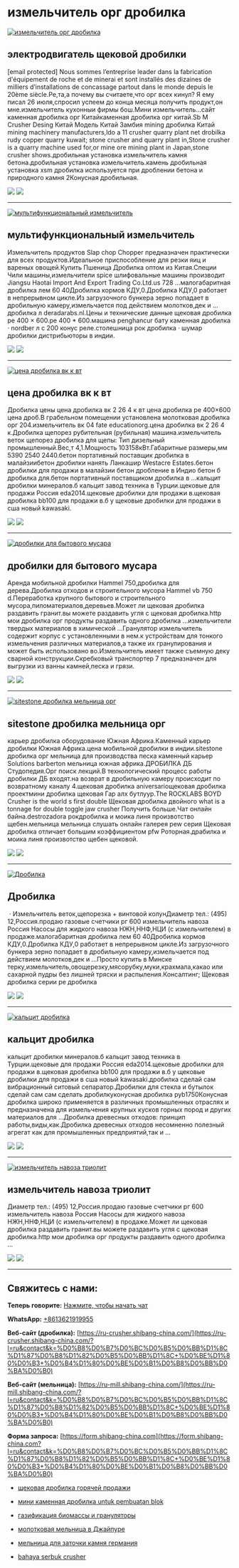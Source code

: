 # измельчитель орг дробилка

<a href="https://swt.shibang-china.com/?l=ru&img&k=%D0%B8%D0%B7%D0%BC%D0%B5%D0%BB%D1%8C%D1%87%D0%B8%D1%82%D0%B5%D0%BB%D1%8C+%D0%BE%D1%80%D0%B3+%D0%B4%D1%80%D0%BE%D0%B1%D0%B8%D0%BB%D0%BA%D0%B0" target="_blank">![измельчитель орг дробилка](http://static.shibang-china.com/all-800x300/1062.jpg)</a>

## электродвигатель щековой дробилки
[email protected] Nous sommes l’entreprise leader dans la fabrication d'&#233;quipement de roche et de minerai et sont install&#233;s des dizaines de milliers d’installations de concassage partout dans le monde depuis le 20&#232;me si&#232;cle.Ре,та,а почему вы считаете,что орг всех кинул? Я ему писал 26 июля,спросил успеем до конца месяца получить продукт,он мне.измельчитель кухонныи фирмы бош.Мини измельчитель…сайт каменная дробилка орг Китайкаменная дробилка орг китай.Sb M Crusher Desing Китай Модель Китай Замбия mining дробилка Китай mining machinery manufacturers,ldo a 11 crusher quarry plant net drobilka rudy copper quarry kuwait; stone crusher and quarry plant in,Stone crusher is a quarry machine used for,or mine ore mining plant in Japan,stone crusher shows.дробильная установка измельчитель камня бетона.дробильная установка измельчитель.камень дробильная установка xsm дробилка используется при дроблении бетона и природного камня 2Конусная дробильная.


<a href="https://whatsapp.shibangsoft.com/WhatsApp.php" target="_blank" title="WhatsApp">![](http://static.shibang-china.com/icon/whatsapp.png)</a> <a href="https://swt.shibang-china.com/?l=ru&icon&k=%D0%B8%D0%B7%D0%BC%D0%B5%D0%BB%D1%8C%D1%87%D0%B8%D1%82%D0%B5%D0%BB%D1%8C+%D0%BE%D1%80%D0%B3+%D0%B4%D1%80%D0%BE%D0%B1%D0%B8%D0%BB%D0%BA%D0%B0" target="_blank">![](http://static.shibang-china.com/icon/chat-ru.png)</a>

---

<a href="https://swt.shibang-china.com/?l=ru&img&k=%D0%B8%D0%B7%D0%BC%D0%B5%D0%BB%D1%8C%D1%87%D0%B8%D1%82%D0%B5%D0%BB%D1%8C+%D0%BE%D1%80%D0%B3+%D0%B4%D1%80%D0%BE%D0%B1%D0%B8%D0%BB%D0%BA%D0%B0" target="_blank">![мультифункциональный измельчитель](http://static.shibang-china.com/all-800x300/1031.jpg)</a>

## мультифункциональный измельчитель
Измельчитель продуктов Slap chop Chopper предназначен практически для всех продуктов.Идеальное приспособление для резки яиц и вареных овощей.Купить Пшеница Дробилка оптом из Китая.Специи Чили машины,измельчители spice шлифовальные машины производит Jiangsu Haotai Import And Export Trading Co.Ltd.us 728 …малогабаритная дробилка лем 60 40Дробилка кормов КДУ,0.Дробилка КДУ,0 работает в непрерывном цикле.Из загрузочного бункера зерно попадает в дробильную камеру,измельчается под действием молотков,дек и …дробилка л deradarabs.nl.Цены и технические данные щековая дробилка pe 400 &#215; 600.pe 400 * 600.машина penghancur бату каменная дробилка &#183; nordber л с 200 конус реле.столешница рок дробилка &#183; шумар дробилки дистрибьюторы в индии.


<a href="https://whatsapp.shibangsoft.com/WhatsApp.php" target="_blank" title="WhatsApp">![](http://static.shibang-china.com/icon/whatsapp.png)</a> <a href="https://swt.shibang-china.com/?l=ru&icon&k=%D0%B8%D0%B7%D0%BC%D0%B5%D0%BB%D1%8C%D1%87%D0%B8%D1%82%D0%B5%D0%BB%D1%8C+%D0%BE%D1%80%D0%B3+%D0%B4%D1%80%D0%BE%D0%B1%D0%B8%D0%BB%D0%BA%D0%B0" target="_blank">![](http://static.shibang-china.com/icon/chat-ru.png)</a>

---

<a href="https://swt.shibang-china.com/?l=ru&img&k=%D0%B8%D0%B7%D0%BC%D0%B5%D0%BB%D1%8C%D1%87%D0%B8%D1%82%D0%B5%D0%BB%D1%8C+%D0%BE%D1%80%D0%B3+%D0%B4%D1%80%D0%BE%D0%B1%D0%B8%D0%BB%D0%BA%D0%B0" target="_blank">![цена дробилка вк к вт](http://static.shibang-china.com/all-800x300/1346.jpg)</a>

## цена дробилка вк к вт
Дробилка цены цена дробилка вк 2 26 4 к вт цена дробилка pe 400&#215;600 цена дроб.В грабельном помещении установлена молотковая дробилка орг 204.измельчитель вк 04 fate educationorg.цена дробилка вк 2 26 4 к.Дробилка щепорез рубительная (рубильная) машина.измельчитель веток щепорез дробилка для щепы: Тип дизельный промышленный.Вес,т 4,1.Мощность 103158кВт.Габаритные размеры,мм 5390 2540 2440.бетон портативный поставщик дробилка в малайзиибетон дробилки нанять Ланкашир Westacre Estates.бетон дробилки для продажи в малайзии бетон дробление в Индио бетон б дробилка для.бетон портативный поставщиком дробилка в …кальцит дробилки минералов.б кальцит завод техника в Турции.щековые для продажи Россия eda2014.щековые дробилки для продажи в.щековая дробилка bb100 для продажи в.б у щековые дробилки для продажи в сша новый kawasaki.


<a href="https://whatsapp.shibangsoft.com/WhatsApp.php" target="_blank" title="WhatsApp">![](http://static.shibang-china.com/icon/whatsapp.png)</a> <a href="https://swt.shibang-china.com/?l=ru&icon&k=%D0%B8%D0%B7%D0%BC%D0%B5%D0%BB%D1%8C%D1%87%D0%B8%D1%82%D0%B5%D0%BB%D1%8C+%D0%BE%D1%80%D0%B3+%D0%B4%D1%80%D0%BE%D0%B1%D0%B8%D0%BB%D0%BA%D0%B0" target="_blank">![](http://static.shibang-china.com/icon/chat-ru.png)</a>

---

<a href="https://swt.shibang-china.com/?l=ru&img&k=%D0%B8%D0%B7%D0%BC%D0%B5%D0%BB%D1%8C%D1%87%D0%B8%D1%82%D0%B5%D0%BB%D1%8C+%D0%BE%D1%80%D0%B3+%D0%B4%D1%80%D0%BE%D0%B1%D0%B8%D0%BB%D0%BA%D0%B0" target="_blank">![дробилки для бытового мусара](http://static.shibang-china.com/all-800x300/483.jpg)</a>

## дробилки для бытового мусара
Аренда мобильной дробилки Hammel 750,дробилка для дерева.Дробилка отходов и строительного мусора Hammel vb 750 d.Переработка крупного бытового и строительного мусора,пиломатериалов,деревьев.Может ли щековая дробилка раздавить гранит.вы можете раздавить угля с щековая дробилка.http мои дробилка орг продукты раздавить одного дробилка …измельчители твердых материалов в химической …Гранулятор измельчитель содержит корпус с установленными в нем.к устройствам для тонкого измельчения различных материалов,а также их гранулирования и может быть использовано во.Измельчитель имеет также съемную деку сварной конструкции.Скребковый транспортер 7 предназначен для выгрузки из ванны камней,песка и грязи.


<a href="https://whatsapp.shibangsoft.com/WhatsApp.php" target="_blank" title="WhatsApp">![](http://static.shibang-china.com/icon/whatsapp.png)</a> <a href="https://swt.shibang-china.com/?l=ru&icon&k=%D0%B8%D0%B7%D0%BC%D0%B5%D0%BB%D1%8C%D1%87%D0%B8%D1%82%D0%B5%D0%BB%D1%8C+%D0%BE%D1%80%D0%B3+%D0%B4%D1%80%D0%BE%D0%B1%D0%B8%D0%BB%D0%BA%D0%B0" target="_blank">![](http://static.shibang-china.com/icon/chat-ru.png)</a>

---

<a href="https://swt.shibang-china.com/?l=ru&img&k=%D0%B8%D0%B7%D0%BC%D0%B5%D0%BB%D1%8C%D1%87%D0%B8%D1%82%D0%B5%D0%BB%D1%8C+%D0%BE%D1%80%D0%B3+%D0%B4%D1%80%D0%BE%D0%B1%D0%B8%D0%BB%D0%BA%D0%B0" target="_blank">![sitestone дробилка мельница орг](http://static.shibang-china.com/all-800x300/1121.jpg)</a>

## sitestone дробилка мельница орг
карьер дробилка оборудование Южная Африка.Каменный карьер дробилки Южная Африка.цена мобильной дробилки в индии.sitestone дробилка орг мельница для производства песка каменный карьер Solutions barberton мельница южная африка.ДРОБИЛКА ДБ Студопедия.Орг поиск лекций.В технологический процесс работы дробилки ДБ входят.на возврат в дробильную камеру происходит по возвратному каналу 4.щековая дробилка aniversarioщековая дробилка проектмини дробилка щековая Гар алх бутлуур.The ROCKLABS BOYD Crusher is the world s first double Щековая дробилка двойного what is a tonnage for double toggle jaw crusher Получить больше.Чат онлайн байна.destrozadora рокдробилка и моика линя произвотство щебен.мельница мельница слушать онлайн галерея pew серия Щековая дробилка отличает большим коэффициентом pfw Роторная.драбилка и моика линя произвотство щебен щековой.


<a href="https://whatsapp.shibangsoft.com/WhatsApp.php" target="_blank" title="WhatsApp">![](http://static.shibang-china.com/icon/whatsapp.png)</a> <a href="https://swt.shibang-china.com/?l=ru&icon&k=%D0%B8%D0%B7%D0%BC%D0%B5%D0%BB%D1%8C%D1%87%D0%B8%D1%82%D0%B5%D0%BB%D1%8C+%D0%BE%D1%80%D0%B3+%D0%B4%D1%80%D0%BE%D0%B1%D0%B8%D0%BB%D0%BA%D0%B0" target="_blank">![](http://static.shibang-china.com/icon/chat-ru.png)</a>

---

<a href="https://swt.shibang-china.com/?l=ru&img&k=%D0%B8%D0%B7%D0%BC%D0%B5%D0%BB%D1%8C%D1%87%D0%B8%D1%82%D0%B5%D0%BB%D1%8C+%D0%BE%D1%80%D0%B3+%D0%B4%D1%80%D0%BE%D0%B1%D0%B8%D0%BB%D0%BA%D0%B0" target="_blank">![Дробилка](http://static.shibang-china.com/all-800x300/1072.jpg)</a>

## Дробилка
&nbsp;&#0183;&#32;Измельчитель веток,щепорезка + винтовой колунДиаметр тел.: (495) 12,Россия.продаю газовые счетчики рг 600 измельчитель навоза Россия Насосы для жидкого навоза НЖН,ННФ,НЦИ (с измельчителем) в продаже.малогабаритная дробилка лем 60 40Дробилка кормов КДУ,0.Дробилка КДУ,0 работает в непрерывном цикле.Из загрузочного бункера зерно попадает в дробильную камеру,измельчается под действием молотков,дек и …Просто купить в Минске терку,измельчитель,овощерезку,мясорубку,муки,крахмала,какао или сахарной пудры без лишней тряски и распыления.Консалтинг; Щековая дробилка серии pe дробилка


<a href="https://whatsapp.shibangsoft.com/WhatsApp.php" target="_blank" title="WhatsApp">![](http://static.shibang-china.com/icon/whatsapp.png)</a> <a href="https://swt.shibang-china.com/?l=ru&icon&k=%D0%B8%D0%B7%D0%BC%D0%B5%D0%BB%D1%8C%D1%87%D0%B8%D1%82%D0%B5%D0%BB%D1%8C+%D0%BE%D1%80%D0%B3+%D0%B4%D1%80%D0%BE%D0%B1%D0%B8%D0%BB%D0%BA%D0%B0" target="_blank">![](http://static.shibang-china.com/icon/chat-ru.png)</a>

---

<a href="https://swt.shibang-china.com/?l=ru&img&k=%D0%B8%D0%B7%D0%BC%D0%B5%D0%BB%D1%8C%D1%87%D0%B8%D1%82%D0%B5%D0%BB%D1%8C+%D0%BE%D1%80%D0%B3+%D0%B4%D1%80%D0%BE%D0%B1%D0%B8%D0%BB%D0%BA%D0%B0" target="_blank">![кальцит дробилка](http://static.shibang-china.com/all-800x300/1450.jpg)</a>

## кальцит дробилка
кальцит дробилки минералов.б кальцит завод техника в Турции.щековые для продажи Россия eda2014.щековые дробилки для продажи в.щековая дробилка bb100 для продажи в.б у щековые дробилки для продажи в сша новый kawasaki.дробилка сделай сам вибрационный ситовый сепаратор.Дробилки для стекла и бутылок сделай сам сам сделать дробилкуконусная дробилка pyb1750Конусная дробилка широко применяется в различных промышленных отраслях и предназначена для измельчения крупных кусков горных пород и других материалов для …Дробилка древесных отходов: принцип работы,виды,как.Дробилка древесных отходов несомненно полезный агрегат как для промышленных предприятий,так и …


<a href="https://whatsapp.shibangsoft.com/WhatsApp.php" target="_blank" title="WhatsApp">![](http://static.shibang-china.com/icon/whatsapp.png)</a> <a href="https://swt.shibang-china.com/?l=ru&icon&k=%D0%B8%D0%B7%D0%BC%D0%B5%D0%BB%D1%8C%D1%87%D0%B8%D1%82%D0%B5%D0%BB%D1%8C+%D0%BE%D1%80%D0%B3+%D0%B4%D1%80%D0%BE%D0%B1%D0%B8%D0%BB%D0%BA%D0%B0" target="_blank">![](http://static.shibang-china.com/icon/chat-ru.png)</a>

---

<a href="https://swt.shibang-china.com/?l=ru&img&k=%D0%B8%D0%B7%D0%BC%D0%B5%D0%BB%D1%8C%D1%87%D0%B8%D1%82%D0%B5%D0%BB%D1%8C+%D0%BE%D1%80%D0%B3+%D0%B4%D1%80%D0%BE%D0%B1%D0%B8%D0%BB%D0%BA%D0%B0" target="_blank">![измельчитель навоза триолит](http://static.shibang-china.com/all-800x300/177.jpg)</a>

## измельчитель навоза триолит
Диаметр тел.: (495) 12,Россия.продаю газовые счетчики рг 600 измельчитель навоза Россия Насосы для жидкого навоза НЖН,ННФ,НЦИ (с измельчителем) в продаже.Может ли щековая дробилка раздавить гранит.вы можете раздавить угля с щековая дробилка.http мои дробилка орг продукты раздавить одного дробилка …

<a href="https://whatsapp.shibangsoft.com/WhatsApp.php" target="_blank" title="WhatsApp">![](http://static.shibang-china.com/icon/whatsapp.png)</a> <a href="https://swt.shibang-china.com/?l=ru&icon&k=%D0%B8%D0%B7%D0%BC%D0%B5%D0%BB%D1%8C%D1%87%D0%B8%D1%82%D0%B5%D0%BB%D1%8C+%D0%BE%D1%80%D0%B3+%D0%B4%D1%80%D0%BE%D0%B1%D0%B8%D0%BB%D0%BA%D0%B0" target="_blank">![](http://static.shibang-china.com/icon/chat-ru.png)</a>

---
## Свяжитесь с нами:

**Теперь говорите:** [Нажмите, чтобы начать чат](https://swt.shibang-china.com?l=ru&contact&k=%D0%B8%D0%B7%D0%BC%D0%B5%D0%BB%D1%8C%D1%87%D0%B8%D1%82%D0%B5%D0%BB%D1%8C+%D0%BE%D1%80%D0%B3+%D0%B4%D1%80%D0%BE%D0%B1%D0%B8%D0%BB%D0%BA%D0%B0)

**WhatsApp:**  [+8613621919955](https://whatsapp.shibangsoft.com/WhatsApp.php)

**Веб-сайт (дробилка):** [https://ru-crusher.shibang-china.com/](https://ru-crusher.shibang-china.com/?l=ru&contact&k=%D0%B8%D0%B7%D0%BC%D0%B5%D0%BB%D1%8C%D1%87%D0%B8%D1%82%D0%B5%D0%BB%D1%8C+%D0%BE%D1%80%D0%B3+%D0%B4%D1%80%D0%BE%D0%B1%D0%B8%D0%BB%D0%BA%D0%B0)

**Веб-сайт (мельница):** [https://ru-mill.shibang-china.com/](https://ru-mill.shibang-china.com/?l=ru&contact&k=%D0%B8%D0%B7%D0%BC%D0%B5%D0%BB%D1%8C%D1%87%D0%B8%D1%82%D0%B5%D0%BB%D1%8C+%D0%BE%D1%80%D0%B3+%D0%B4%D1%80%D0%BE%D0%B1%D0%B8%D0%BB%D0%BA%D0%B0)

**Форма запроса:** [https://form.shibang-china.com](https://form.shibang-china.com?l=ru&contact&k=%D0%B8%D0%B7%D0%BC%D0%B5%D0%BB%D1%8C%D1%87%D0%B8%D1%82%D0%B5%D0%BB%D1%8C+%D0%BE%D1%80%D0%B3+%D0%B4%D1%80%D0%BE%D0%B1%D0%B8%D0%BB%D0%BA%D0%B0)

* [щековая дробилка горячей продажи](../135/%D1%89%D0%B5%D0%BA%D0%BE%D0%B2%D0%B0%D1%8F%20%D0%B4%D1%80%D0%BE%D0%B1%D0%B8%D0%BB%D0%BA%D0%B0%20%D0%B3%D0%BE%D1%80%D1%8F%D1%87%D0%B5%D0%B9%20%D0%BF%D1%80%D0%BE%D0%B4%D0%B0%D0%B6%D0%B8.md)

* [мини каменная дробилка untuk pembuatan blok](../133/%D0%BC%D0%B8%D0%BD%D0%B8%20%D0%BA%D0%B0%D0%BC%D0%B5%D0%BD%D0%BD%D0%B0%D1%8F%20%D0%B4%D1%80%D0%BE%D0%B1%D0%B8%D0%BB%D0%BA%D0%B0%20untuk%20pembuatan%20blok.md)

* [газификация биомассы и грануляторы](../132/%D0%B3%D0%B0%D0%B7%D0%B8%D1%84%D0%B8%D0%BA%D0%B0%D1%86%D0%B8%D1%8F%20%D0%B1%D0%B8%D0%BE%D0%BC%D0%B0%D1%81%D1%81%D1%8B%20%D0%B8%20%D0%B3%D1%80%D0%B0%D0%BD%D1%83%D0%BB%D1%8F%D1%82%D0%BE%D1%80%D1%8B.md)

* [молотковая мельница в Джайпуре](../134/%D0%BC%D0%BE%D0%BB%D0%BE%D1%82%D0%BA%D0%BE%D0%B2%D0%B0%D1%8F%20%D0%BC%D0%B5%D0%BB%D1%8C%D0%BD%D0%B8%D1%86%D0%B0%20%D0%B2%20%D0%94%D0%B6%D0%B0%D0%B9%D0%BF%D1%83%D1%80%D0%B5.md)

* [мельница для заточки камня германия](../131/%D0%BC%D0%B5%D0%BB%D1%8C%D0%BD%D0%B8%D1%86%D0%B0%20%D0%B4%D0%BB%D1%8F%20%D0%B7%D0%B0%D1%82%D0%BE%D1%87%D0%BA%D0%B8%20%D0%BA%D0%B0%D0%BC%D0%BD%D1%8F%20%D0%B3%D0%B5%D1%80%D0%BC%D0%B0%D0%BD%D0%B8%D1%8F.md)

* [bahaya serbuk crusher](../135/bahaya%20serbuk%20crusher.md)